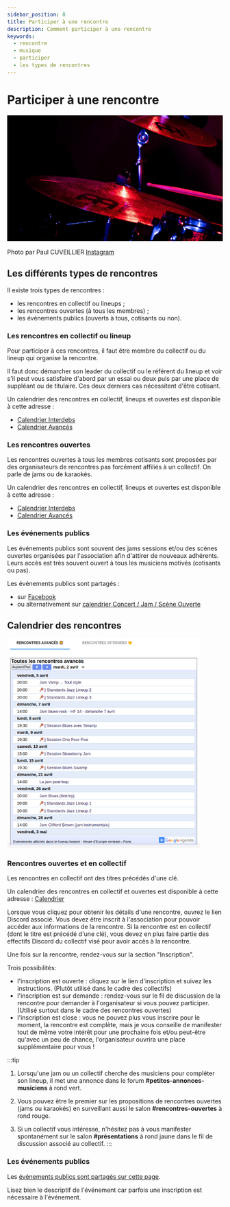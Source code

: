 ```yaml
---
sidebar_position: 8
title: Participer à une rencontre 
description: Comment participer à une rencontre
keywords:
  - rencontre
  - musique
  - participer
  - les types de rencontres
---
```

# Participer à une rencontre

![Batterie](/img/E68A4003-Paul_CUVEILLIER.jpg)

Photo par Paul CUVEILLIER [Instagram](https://www.instagram.com/paulo_pict)

## Les différents types de rencontres

Il existe trois types de rencontres :

- les rencontres en collectif ou lineups ;
- les rencontres ouvertes (à tous les membres) ;
- les événements publics (ouverts à tous, cotisants ou non).

### Les rencontres en collectif ou lineup

Pour participer à ces rencontres, il faut être membre du collectif ou du lineup qui organise la rencontre.

Il faut donc démarcher son leader du collectif ou le référent du lineup et voir s'il peut vous satisfaire d'abord par un essai ou deux puis par une place de suppléant ou de titulaire. Ces deux derniers cas nécessitent d'être cotisant.

Un calendrier des rencontres en collectif, lineups et ouvertes est disponible à cette adresse : 
- [Calendrier Interdebs](/docs/fonctionnement/calendriers#calendrier-interdebs)
- [Calendrier Avancés](/docs/fonctionnement/calendriers#calendrier-avanc%C3%A9s)

### Les rencontres ouvertes

Les rencontres ouvertes à tous les membres cotisants sont proposées par des organisateurs de rencontres pas forcément affiliés à un collectif. On parle de jams ou de karaokés.

Un calendrier des rencontres en collectif, lineups et ouvertes est disponible à cette adresse : 
- [Calendrier Interdebs](/docs/fonctionnement/calendriers#calendrier-interdebs)
- [Calendrier Avancés](/docs/fonctionnement/calendriers#calendrier-avanc%C3%A9s)


### Les événements publics

Les événements  publics sont souvent des jams sessions et/ou des scènes ouvertes organisées par l'association afin d'attirer de nouveaux adhérents. Leurs accès est très souvent ouvert à tous les musiciens motivés (cotisants ou pas).

Les événements publics sont partagés :
- sur [Facebook](https://www.facebook.com/AssoZikapanam/events) 
- ou alternativement sur [calendrier Concert / Jam / Scène Ouverte](/docs/fonctionnement/calendriers#concerts--jams--scènes-ouvertes)

## Calendrier des rencontres

<img src="/img/agenda.png" width="450" alt="Calendriers"/>

### Rencontres ouvertes et en collectif 

Les rencontres en collectif ont des titres précédés d'une clé.

Un calendrier des rencontres en collectif et ouvertes est disponible à cette adresse : [Calendrier](https://www.blog.zikapanam.fr/calendriers)

Lorsque vous cliquez pour obtenir les détails d'une rencontre, ouvrez le lien Discord associé. Vous devez être inscrit à l'association pour pouvoir accéder aux informations de la rencontre. Si la rencontre est en collectif (dont le titre est précédé d'une clé), vous devez en plus faire partie des effectifs Discord du collectif visé pour avoir accès à la rencontre.

Une fois sur la rencontre, rendez-vous sur la section "Inscription".

Trois possibilités:
- l'inscription est ouverte : cliquez sur le lien d'inscription et suivez les instructions. (Plutôt utilisé dans le cadre des collectifs)
- l'inscription est sur demande : rendez-vous sur le fil de discussion de la rencontre pour demander à l'organisateur si vous pouvez participer. (Utilisé surtout dans le cadre des rencontres ouvertes)
- l'inscription est close : vous ne pouvez plus vous inscrire pour le moment, la rencontre est complète, mais je vous conseille de manifester tout de même votre intérêt pour une prochaine fois et/ou peut-être qu'avec un peu de chance, l'organisateur ouvrira une place supplémentaire pour vous !

:::tip
1. Lorsqu'une jam ou un collectif cherche des musiciens pour compléter son lineup, il met une annonce dans le forum **#petites-annonces-musiciens** à rond vert.

2. Vous pouvez être le premier sur les propositions de rencontres ouvertes (jams ou karaokés) en surveillant aussi le salon **#rencontres-ouvertes** à rond rouge.

3. Si un collectif vous intéresse, n'hésitez pas à vous manifester spontanément sur le salon **#présentations** à rond jaune dans le fil de discussion associé au collectif.
:::



### Les événements publics

Les [événements publics sont partagés sur cette page](https://doc.zikapanam.fr/docs/fonctionnement/calendriers#agenda-public--concerts--jams--sc%C3%A8nes-ouvertes).

Lisez bien le descriptif de l'événement car parfois une inscription est nécessaire à l'événement.

